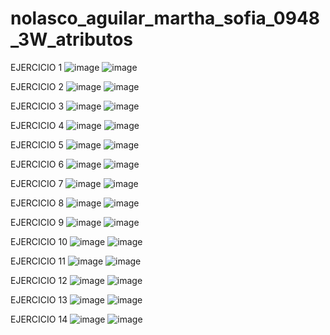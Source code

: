 # nolasco_aguilar_martha_sofia_0948_3W_atributos

EJERCICIO 1 
![image](https://github.com/user-attachments/assets/7da41c46-02d8-4f2f-9682-be84dbdfb78c)
![image](https://github.com/user-attachments/assets/e6a91bef-c10c-4e20-be11-19d735cf2b20)

EJERCICIO 2
![image](https://github.com/user-attachments/assets/8320ad7e-c05b-48bf-ab16-dd82030b8cd3)
![image](https://github.com/user-attachments/assets/3d2c7954-c8d7-4fc8-b656-6396e978a67f)

EJERCICIO 3 
![image](https://github.com/user-attachments/assets/b47e0efb-4404-4ff1-8fbb-8db3493ac373)
![image](https://github.com/user-attachments/assets/1babced8-69a8-409f-90e6-be8752cd0633)

EJERCICIO 4
![image](https://github.com/user-attachments/assets/0fb7cc25-5c27-439c-a105-276ca1bfe5f6)
![image](https://github.com/user-attachments/assets/0b08c231-abee-4b69-be16-0412c4a85092)

EJERCICIO 5 
![image](https://github.com/user-attachments/assets/7d64c2db-ab9b-4a95-882e-73701ef6e33a)
![image](https://github.com/user-attachments/assets/33c4cd33-a2e1-4a4b-8557-2a384e33122b)

EJERCICIO 6 
![image](https://github.com/user-attachments/assets/ef3bb044-83cb-4fde-94c3-5cef6076f926)
![image](https://github.com/user-attachments/assets/44a0de07-3594-4264-823b-37337e5830f6)

EJERCICIO 7
![image](https://github.com/user-attachments/assets/8f36a107-c97d-493a-aa28-cdb78cb78277)
![image](https://github.com/user-attachments/assets/d357ede2-2f54-441f-a3a0-2404c2394ac3)

EJERCICIO 8
![image](https://github.com/user-attachments/assets/dd614ae6-b9c1-4813-bf8a-e0a0643739f8)
![image](https://github.com/user-attachments/assets/b3652710-afaf-4321-985b-3347db3b720c)

EJERCICIO 9
![image](https://github.com/user-attachments/assets/5246244f-c0f5-45c0-81b9-d528a19fdbcd)
![image](https://github.com/user-attachments/assets/68c2b5d2-e24b-46f4-b804-3615dcfd48f3)

EJERCICIO 10 
![image](https://github.com/user-attachments/assets/36d218b6-2aff-4ba7-99ff-5ddd9170fb5f)
![image](https://github.com/user-attachments/assets/cbbfa595-3a7c-4009-bb3e-fca71cc564fa)

EJERCICIO 11
![image](https://github.com/user-attachments/assets/d4c11807-8af5-467b-afdd-074fc599204d)
![image](https://github.com/user-attachments/assets/e7448557-5bce-44a9-927d-3a8fe8466d9c)

EJERCICIO 12
![image](https://github.com/user-attachments/assets/a54bc854-e8af-4f60-a431-501cf9ce19bb)
![image](https://github.com/user-attachments/assets/2f9c6241-0683-4cb9-a40b-489bc3e1a804)

EJERCICIO 13
![image](https://github.com/user-attachments/assets/f60145a3-de30-4288-be18-726373c4f40c)
![image](https://github.com/user-attachments/assets/955f6196-56ab-45eb-b254-21e6d84150ba)

EJERCICIO 14
![image](https://github.com/user-attachments/assets/147615a1-f2bb-429f-8e18-91bd8bd2c850)
![image](https://github.com/user-attachments/assets/fecb98f2-4f49-4cb7-8138-e42032e1a26f)



























